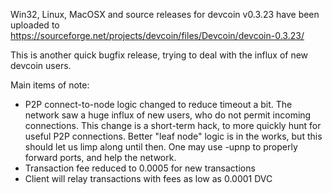 Win32, Linux, MacOSX and source releases for devcoin v0.3.23 have been uploaded to
https://sourceforge.net/projects/devcoin/files/Devcoin/devcoin-0.3.23/

This is another quick bugfix release, trying to deal with the influx of new devcoin users.

Main items of note:

* P2P connect-to-node logic changed to reduce timeout a bit.  The network saw a huge influx of new users, who do not permit incoming connections.  This change is a short-term hack, to more quickly hunt for useful P2P connections.  Better "leaf node" logic is in the works, but this should let us limp along until then.  One may use -upnp to properly forward ports, and help the network.
* Transaction fee reduced to 0.0005 for new transactions
* Client will relay transactions with fees as low as 0.0001 DVC
